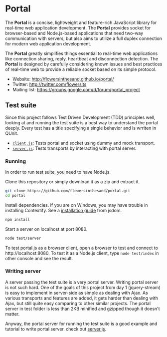 # Portal
The **Portal** is a concise, lightweight and feature-rich JavaScript library for real-time web application development. The <strong>Portal</strong> provides socket for browser-based and Node.js-based applications that need two-way communication with servers, but also aims to utilize a full duplex connection for modern web application development.

The **Portal** greatly simplifies things essential to real-time web applications like connection sharing, reply, heartbeat and disconnection detection. The <strong>Portal</strong> is designed by carefully considering known issues and best practices of real-time web to provide a reliable socket based on its simple protocol.

* Website: http://flowersinthesand.github.io/portal/
* Twitter: http://twitter.com/flowersits
* Mailing list: https://groups.google.com/d/forum/portal_project

## Test suite

Since this project follows Test Driven Development (TDD) principles well, looking at and running the test suite is a best way to understand the portal deeply. Every test has a title specifying a single behavior and is wrriten in QUnit.

* [`client.js`](https://github.com/flowersinthesand/portal/blob/master/test/webapp/client.js): Tests portal and socket using dummy and mock transport.
* [`server.js`](https://github.com/flowersinthesand/portal/blob/master/test/webapp/server.js): Tests transports by interacting with portal server. 

### Running

In order to run test suite, you need to have Node.js.

Clone this repository or simply download it as a zip and extract it.

```bash
git clone https://github.com/flowersinthesand/portal.git
cd portal
```

Install dependencies. If you are on Windows, you may have trouble in installing Contextify. See a [installation guide](https://github.com/tmpvar/jsdom#contextify) from jsdom.

```bash
npm install
```

Start a server on localhost at port 8080.

```bash
node test/server
```

To test portal.js as a browser client, open a browser to test and connect to http://localhost:8080. To test it as a Node.js client, type `node test/index` in other console and see the result.

### Writing server

A server passing the test suite is a very portal server. Writing portal server is not such hard. One of the goals of this project from day 1 (jquery-stream) is easy to implement in server-side as simple as dealing with Ajax. As various transports and features are added, it gets harder than dealing with Ajax, but still quite easy comparing to other similar projects. The portal server in test folder is less than 2KB minified and gzipped though it doesn't matter.

Anyway, the portal server for running the test suite is a good example and tutorial to write portal server. check out [server.js](https://github.com/flowersinthesand/portal/blob/master/test/server.js).